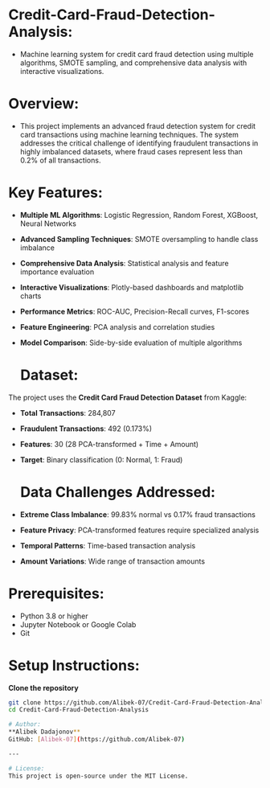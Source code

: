 # Credit-Card-Fraud-Detection-Analysis:
- Machine learning system for credit card fraud detection using multiple algorithms, SMOTE sampling, and comprehensive data analysis with interactive visualizations.

# Overview:
- This project implements an advanced fraud detection system for credit card transactions using machine learning techniques. The system addresses the critical challenge of identifying fraudulent transactions in highly imbalanced datasets, where fraud cases represent less than 0.2% of all transactions.

# Key Features:
- **Multiple ML Algorithms**: Logistic Regression, Random Forest, XGBoost, Neural Networks
- **Advanced Sampling Techniques**: SMOTE oversampling to handle class imbalance
- **Comprehensive Data Analysis**: Statistical analysis and feature importance evaluation
- **Interactive Visualizations**: Plotly-based dashboards and matplotlib charts
- **Performance Metrics**: ROC-AUC, Precision-Recall curves, F1-scores
- **Feature Engineering**: PCA analysis and correlation studies
- **Model Comparison**: Side-by-side evaluation of multiple algorithms

  # Dataset:
The project uses the **Credit Card Fraud Detection Dataset** from Kaggle:
- **Total Transactions**: 284,807
- **Fraudulent Transactions**: 492 (0.173%)
- **Features**: 30 (28 PCA-transformed + Time + Amount)
- **Target**: Binary classification (0: Normal, 1: Fraud)

  # Data Challenges Addressed:
- **Extreme Class Imbalance**: 99.83% normal vs 0.17% fraud transactions
- **Feature Privacy**: PCA-transformed features require specialized analysis
- **Temporal Patterns**: Time-based transaction analysis
- **Amount Variations**: Wide range of transaction amounts

# Prerequisites:
- Python 3.8 or higher
- Jupyter Notebook or Google Colab
- Git

# Setup Instructions:
**Clone the repository**
   ```bash
   git clone https://github.com/Alibek-07/Credit-Card-Fraud-Detection-Analysis.git
   cd Credit-Card-Fraud-Detection-Analysis

# Author:
**Alibek Dadajonov**  
GitHub: [Alibek-07](https://github.com/Alibek-07)

---

# License:
This project is open-source under the MIT License.


